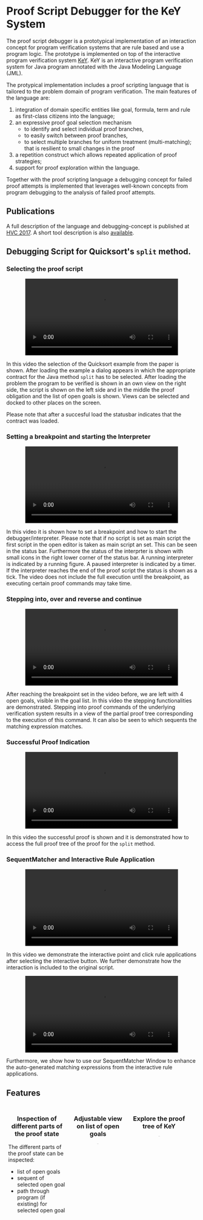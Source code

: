 <style>
        #content {
            width: 50em;
            margin: auto;
            border: 1px #ccc solid;
            border-bottom-left-radius: 2em;
            border-top-right-radius: 2em;
            background: ghostwhite;
            padding: 2em;
        }

        .column>div{
            float: left;
            width: 30%;
            margin:1%;
            text-align: left;
        }

        .column img {
            width: 150px;
            text-align: center;
        }
        
        img.thumb {
            width:100%;           
            border-radius:50%;
        }
       
       .column h3 {
            text-align:center;
       }
       
       div.feature-caption {
           text-align: block;           
           text-align: justify;
           font-size: 80%;
           font-weight:bold;
       }
       
</style>

# Proof Script Debugger for the KeY System

The proof script debugger is a prototypical implementation
of an interaction concept for program verification systems that are rule based and
use a program logic.
The prototype is implemented on top of the interactive program verification system
[KeY](http://www.key-project.org). KeY is an interactive program verification
system for Java program annotated with the Java Modeling Language (JML).


The protypical implementation includes a proof scripting language that is tailored to the
problem domain of program verification.
The main features of the language are:

1. integration of domain specific entities like goal, formula, term and rule as
first-class citizens into the language;</li>
1. an expressive proof goal selection mechanism
    - to identify and select individual proof branches,
    - to easily switch between proof branches,
    - to select multiple branches for uniform treatment (multi-matching); that is resilient to small changes in the proof
1. a repetition construct which allows repeated application of proof strategies;</li>
1. support for proof exploration within the language.</li>


Together with the proof scripting language a debugging concept for failed proof attempts
is implemented that leverages well-known concepts from program debugging to
the analysis of failed proof attempts.

## Publications

A full description of the language and debugging-concept 
is published at [HVC 2017](http://rdcu.be/E4fF). 
A short tool description is also [available](
http://arxiv.org/abs/1804.04402).

## Debugging Script for Quicksort's `split` method.

### Selecting the proof script
<center>
<video width="80%"  controls>
  <source src="../psdbg_videos/selection.webm" type="video/webm">
Your browser does not support the video tag.
</video>
</center>

In this video the selection of the Quicksort example from the paper is shown.
After loading the example a dialog appears in which the appropriate contract for the 
Java method `split` has to be selected. After loading the problem the program to be verified is 
shown in an own view on the right side, the script is shown on the left side and in the middle the proof obligation and the list of open goals is shown. 
Views can be selected and docked to other places on the screen.

Please note that after a succesful load the statusbar indicates that the contract was loaded.

### Setting a breakpoint and starting the Interpreter

<center>
<video width="80%"  controls>
  <source src="../psdbg_videos/breakpoint.webm" type="video/webm">
Your browser does not support the video tag or WebM.
</video>
</center>

In this video it is shown how to set a breakpoint and how to start the debugger/interpreter. Please note that if no script is set as main script the first script in the open editor is taken as main script an set. This can be seen in the status bar.
Furthermore the status of the interprter is shown with small icons in the right lower corner of the status bar. A running interpreter is indicated by a running figure. A paused interpreter is indicated by a timer. 
If the interpreter reaches the end of the proof script the status is shown as a tick.
The video does not include the full execution until the breakpoint, as executing certain proof commands may take time.

### Stepping into, over and reverse and continue
<center>
<video width="80%"  controls>
  <source src="../psdbg_videos/stepping_new.webm" type="video/webm">
Your browser does not support the video tag or WebM.
</video>
</center>

After reaching the breakpoint set in the video before, we are left with 4 open goals, visible in the goal list.
In this video the stepping functionalities are demonstrated. Stepping into proof commands of the underlying verification system
results in a view of the partial proof tree corresponding to the execution of this command.
It can also be seen to which sequents the matching expression matches. 

### Successful Proof Indication
<center>
<video width="80%"  controls>
  <source src="../psdbg_videos/proof_new.webm" type="video/webm">
Your browser does not support the video tag or WebM.
</video>
</center>

In this video the successful proof is shown and it is demonstrated how to access the full proof tree of the proof for the `split` method.

### SequentMatcher and Interactive Rule Application
<center>
<video width="80%"  controls>
  <source src="../psdbg_videos/interactive.webm" type="video/webm">
Your browser does not support the video tag or WebM.
</video>
</center>

In this video we demonstrate the interactive point and click rule applications after selecting the interactive button. We further demonstrate how the interaction is included to the original script.

<center>
<video width="80%"  controls>
  <source src="../psdbg_videos/sequentmatcher.webm" type="video/webm">
Your browser does not support the video tag or WebM.
</video>
</center>

Furthermore, we show how to use our SequentMatcher Window to enhance the auto-generated matching expressions from the 
interactive rule applications.



## Features

<div class="column">
    <div>
        <h3>Inspection of different parts of the proof state</h3>
        <p> 
        The different parts of the proof state can be inspected:
        <ul>
        <li>list of open goals</li>
        <li>sequent of selected open goal</li>
        <li>path through program (if existing) for selected open goal</li>
        </ul>
        </p> 
    </div>
    <div >
        <h3>Adjustable view on list of open goals</h3>
        <img class="thumb" src="img/thumb_ScreenshotGoalList.png" />
        <div class="feature-caption"/></div>
    </div>
    <div >
        <h3>Explore the proof tree of KeY</h3>
        <img class="thumb" src="img/thumb_ScreenshotProofTree.png"/>
        <div class="feature-caption"/></div>
    </div>
</div>
<div style="clear: both;"/>

<div class="column">
    <div>
        <h3>Set a breakpoint and run execution to breakpoint</h3>
        <img src="img/thumb_ScreenshotBreakpoint.png" class="thumb"/>
        <div class="feature-caption">
            Mark lines with an (conditional) breakpoint to pause the script execution.
        </div>
    </div>
    <div> 
        <h3>Stepwise evaluation for time travellers</h3>
        <img src="img/thumb_ScreenshotStep.png" class="thumb" />
        <div class="feature-caption">
            Stepwise script execution: step over and into.
            Our special offers for time travellers: Go backwards in time
            and then Back to the Future, again!
        </div>
    </div>
    <div> 
      <h3> Interactive Rule Application</h3>
        <img src="img/thumb_ScreenshotInteractive.png" class="thumb" />
        <div class="feature-caption">
        Select rules for interactive application.
        </div>
  </div>
</div>

<div style="clear: both;"/> 
<h2>Usage Notes</h2>
Terms in KPS are enquoted using backticks `. 
Entering these in the editor of PDBG requires a 
keyboard layout with the option "no dead keys" enabled.
If this is not possible the terms can be entered by using the shortcut Ctrl+E 
which adds a pair of backticks to the cursor position.

<h2>Downloads</h2>

<ul>
 <li>PSDBG - <strong>Experimental Version</strong>
    <a href="../psdbg_releases/psdbg-Experimental-1.1.jar">psdbg-Experimental-1.1.jar</a>
    <br>
    This version is an experimental development version of PSDBG, including examples. 
    Its enhancements are based on an evaluation of the first version.
    Not all provided features in this version may be completely functional yet. 
    <br>
    One major change is the syntax for Matching Expressions. The wildcard symbol is now "?" instead of "_".
    <br>
     Requires Java version 1.8.0_111 or higher; Not working with Java 9, because of depdendencies.
    <br>
    <a href="https://www.gnu.org/licenses/gpl-3.0.txt">License: GPLv3</a>
    <a href="thirdparty.txt">Third Party Licenses</a> 
    <br>
    Executable with <code>java -jar psdbg-Experimental-1.1.jar</code>
    </li>
 <li>PSDBG - <strong>Version 1.0.2c-FM</strong> 
    <a href="../psdbg_releases/psdbg-1.0.2c-fm.jar">psdbg-1.0.2c-fm.jar</a>
    <br>
    First implementation of PSDBG, including examples.
    <br>
     Requires Java version 1.8.0_111 or higher; Not working with Java 9, because of depdendencies.
    <br>
    <a href="https://www.gnu.org/licenses/gpl-3.0.txt">License: GPLv3</a>
    <a href="thirdparty.txt">Third Party Licenses</a> 
    <br>
    Executable with <code>java -jar psdbg-1.0.2c-fm.jar</code>
 </li>
</ul>

<div style="clear: both;"/>

